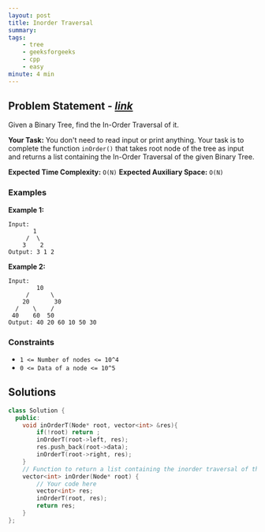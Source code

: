 ```yaml
---
layout: post
title: Inorder Traversal       
summary:
tags:
    - tree
    - geeksforgeeks
    - cpp
    - easy
minute: 4 min
---
```


## Problem Statement - [*link*](https://practice.geeksforgeeks.org/problems/inorder-traversal/0/)  

Given a Binary Tree, find the In-Order Traversal of it.


**Your Task:** 
You don't need to read input or print anything. Your task is to complete the function `inOrder()` that takes root node of the tree as input and returns a list containing the In-Order Traversal of the given Binary Tree.

**Expected Time Complexity:** `O(N)` 
**Expected Auxiliary Space:** `O(N)`

### Examples

**Example 1:**   
```
Input:
       1
     /  \
    3    2
Output: 3 1 2
```

**Example 2:**   
```
Input:
        10
     /      \ 
    20       30 
  /    \    /
 40    60  50
Output: 40 20 60 10 50 30
```


### Constraints

+ `1 <= Number of nodes <= 10^4`
+ `0 <= Data of a node <= 10^5`

## Solutions

```cpp
class Solution {
  public:
    void inOrderT(Node* root, vector<int> &res){
        if(!root) return ;
        inOrderT(root->left, res);
        res.push_back(root->data);
        inOrderT(root->right, res);
    }
    // Function to return a list containing the inorder traversal of the tree.
    vector<int> inOrder(Node* root) {
        // Your code here
        vector<int> res;
        inOrderT(root, res);
        return res;
    }
};
```

